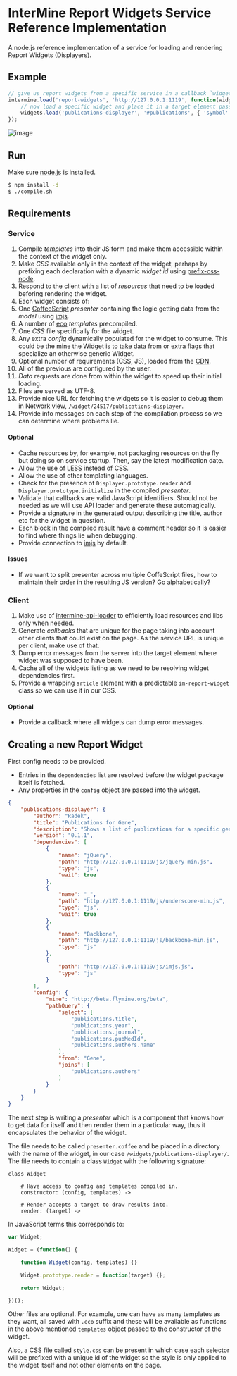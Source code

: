 # InterMine Report Widgets Service Reference Implementation

A node.js reference implementation of a service for loading and rendering Report Widgets (Displayers).

## Example

```javascript
// give us report widgets from a specific service in a callback `widgets`
intermine.load('report-widgets', 'http://127.0.0.1:1119', function(widgets) {
    // now load a specific widget and place it in a target element passing it extra config.
    widgets.load('publications-displayer', '#publications', { 'symbol': 'zen' });
});
```
![image](https://github.com/radekstepan/intermine-report-widgets/raw/master/example.png)

## Run

Make sure [node.js](https://github.com/joyent/node/wiki/Installation) is installed.

```bash
$ npm install -d
$ ./compile.sh
```

## Requirements

### Service

1. Compile *templates* into their JS form and make them accessible within the context of the widget only.
2. Make *CSS* available only in the context of the widget, perhaps by prefixing each declaration with a dynamic *widget id* using [prefix-css-node](https://github.com/radekstepan/prefix-css-node).
3. Respond to the client with a list of *resources* that need to be loaded beforing rendering the widget.
4. Each widget consists of:
  1. One [CoffeeScript](http://coffeescript.org/) *presenter* containing the logic getting data from the *model* using [imjs](https://github.com/alexkalderimis/imjs).
  2. A number of [eco](https://github.com/sstephenson/eco/) *templates* precompiled.
  3. One *CSS* file specifically for the widget.
  4. Any extra *config* dynamically populated for the widget to consume. This could be the mine the Widget is to take data from or extra flags that specialize an otherwise generic Widget.
  5. Optional number of requirements (CSS, JS), loaded from the [CDN](https://github.com/intermine/CDN).
5. All of the previous are configured by the user.
6. *Data* requests are done from within the widget to speed up their initial loading.
7. Files are served as UTF-8.
8. Provide nice URL for fetching the widgets so it is easier to debug them in Network view, `/widget/24517/publications-displayer`.
9. Provide info messages on each step of the compilation process so we can determine where problems lie.

#### Optional

* Cache resources by, for example, not packaging resources on the fly but doing so on service startup. Then, say the latest modification date.
* Allow the use of [LESS](http://lesscss.org/) instead of CSS.
* Allow the use of other templating languages.
* Check for the presence of `Displayer.prototype.render` and `Displayer.prototype.initialize` in the compiled *presenter*.
* Validate that callbacks are valid JavaScript identifiers. Should not be needed as we will use API loader and generate these automagically.
* Provide a signature in the generated output describing the title, author etc for the widget in question.
* Each block in the compiled result have a comment header so it is easier to find where things lie when debugging.
* Provide connection to [imjs](https://github.com/alexkalderimis/imjs) by default.

#### Issues

* If we want to split presenter across multiple CoffeScript files, how to maintain their order in the resulting JS version? Go alphabetically?

### Client

1. Make use of [intermine-api-loader](https://github.com/radekstepan/intermine-api-loader) to efficiently load resources and libs only when needed.
2. Generate *callbacks* that are unique for the page taking into account other clients that could exist on the page. As the service URL is unique per client, make use of that.
3. Dump error messages from the server into the target element where widget was supposed to have been.
4. Cache all of the widgets listing as we need to be resolving widget dependencies first.
5. Provide a wrapping `article` element with a predictable `im-report-widget` class so we can use it in our CSS.

#### Optional

* Provide a callback where all widgets can dump error messages.

## Creating a new Report Widget

First config needs to be provided.

* Entries in the `dependencies` list are resolved before the widget package itself is fetched.
* Any properties in the `config` object are passed into the widget.

```json
{
    "publications-displayer": {
        "author": "Radek",
        "title": "Publications for Gene",
        "description": "Shows a list of publications for a specific gene",
        "version": "0.1.1",
        "dependencies": [
            {
                "name": "jQuery",
                "path": "http://127.0.0.1:1119/js/jquery-min.js",
                "type": "js",
                "wait": true
            },
            {
                "name": "_",
                "path": "http://127.0.0.1:1119/js/underscore-min.js",
                "type": "js",
                "wait": true
            },
            {
                "name": "Backbone",
                "path": "http://127.0.0.1:1119/js/backbone-min.js",
                "type": "js"
            },
            {
                "path": "http://127.0.0.1:1119/js/imjs.js",
                "type": "js"
            }
        ],
        "config": {
            "mine": "http://beta.flymine.org/beta",
            "pathQuery": {
                "select": [
                    "publications.title",
                    "publications.year",
                    "publications.journal",
                    "publications.pubMedId",
                    "publications.authors.name"
                ],
                "from": "Gene",
                "joins": [
                    "publications.authors"
                ]
            }
        }
    }
}
```

The next step is writing a *presenter* which is a component that knows how to get data for itself and then render them in a particular way, thus it encapsulates the behavior of the widget.

The file needs to be called `presenter.coffee` and be placed in a directory with the name of the widget, in our case `/widgets/publications-displayer/`. The file needs to contain a class `Widget` with the following signature:

```coffee-script
class Widget

    # Have access to config and templates compiled in.
    constructor: (config, templates) ->

    # Render accepts a target to draw results into.
    render: (target) ->
```

In JavaScript terms this corresponds to:

```javascript
var Widget;

Widget = (function() {

    function Widget(config, templates) {}

    Widget.prototype.render = function(target) {};

    return Widget;

})();
```

Other files are optional. For example, one can have as many templates as they want, all saved with `.eco` suffix and these will be available as functions in the above mentioned `templates` object passed to the constructor of the widget.

Also, a CSS file called `style.css` can be present in which case each selector will be prefixed with a unique id of the widget so the style is only applied to the widget itself and not other elements on the page.